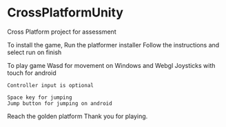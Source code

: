 # CrossPlatformUnity
Cross Platform project for assessment

To install the game, 
	Run the platformer installer
	Follow the instructions and select run on finish

To play game
	Wasd for movement on Windows and Webgl
	Joysticks with touch for android

	Controller input is optional

	Space key for jumping
	Jump button for jumping on android

Reach the golden platform
Thank you for playing.
	